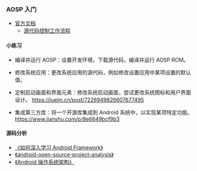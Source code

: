### AOSP 入门

- [官方文档](https://source.android.google.cn/docs/core/architecture?hl=zh-cn)
  - [源代码控制工作流程](https://source.android.google.cn/docs/setup/create/coding-tasks?hl=zh-cn)

#### 小练习

- 编译并运行 AOSP：设置开发环境，下载源代码，编译并运行 AOSP ROM。

- 修改系统应用：更改系统应用的源代码，例如修改设置应用中某项设置的默认值。

- 定制启动画面和界面元素：修改系统启动画面，尝试更改系统图标和用户界面设计。
  https://juejin.cn/post/7228949826607677495
- 集成第三方库：将一个开源库集成到 Android 系统中，以实现某项特定功能。
  https://www.jianshu.com/p/8e6649bcf9b3

#### 源码分析

- [《如何深入学习 Android Framework》](https://github.com/feixiao/AndroidFrameworkTutorial.git)
- [《android-open-source-project-analysis》](https://github.com/feixiao/android-open-source-project-analysis.git)
- [《Android 操作系统架构》](http://gityuan.com/android/)
